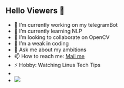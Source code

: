 ## Hello Viewers 👋


- 🔭 I’m currently working on my telegramBot
- 🌱 I’m currently learning NLP
- 👯 I’m looking to collaborate on OpenCV
- 🤔 I’m a weak in coding
- 💬 Ask me about my ambitions
- 📫 How to reach me: <a href="pranavsingh884@gmail.com">Mail me</a>
- ⚡ Hobby: Watching Linus Tech Tips
- <br>
- <img src="https://github-readme-stats.vercel.app/api?username=pranav884&&show_icons=true&title_color=ffffff&icon_color=bb2acf&text_color=daf7dc&bg_color=151515">
